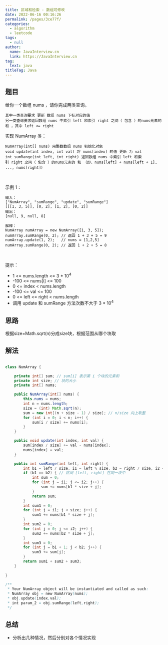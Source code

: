 ```yaml
---
title: 区域和检索 - 数组可修改
date: 2022-06-16 00:16:26
permalink: /pages/3ce77f/
categories: 
  - algorithm
  - leetcode
tags: 
  - null
author: 
  name: JavaInterview.cn
  link: https://JavaInterview.cn
tag: 
  text: java
titleTag: Java
---
```



## 题目

给你一个数组 nums ，请你完成两类查询。

    其中一类查询要求 更新 数组 nums 下标对应的值
    另一类查询要求返回数组 nums 中索引 left 和索引 right 之间（ 包含 ）的nums元素的 和 ，其中 left <= right
实现 NumArray 类：

    NumArray(int[] nums) 用整数数组 nums 初始化对象
    void update(int index, int val) 将 nums[index] 的值 更新 为 val
    int sumRange(int left, int right) 返回数组 nums 中索引 left 和索引 right 之间（ 包含 ）的nums元素的 和 （即，nums[left] + nums[left + 1], ..., nums[right]）
 

示例 1：

    输入：
    ["NumArray", "sumRange", "update", "sumRange"]
    [[[1, 3, 5]], [0, 2], [1, 2], [0, 2]]
    输出：
    [null, 9, null, 8]
    
    解释：
    NumArray numArray = new NumArray([1, 3, 5]);
    numArray.sumRange(0, 2); // 返回 1 + 3 + 5 = 9
    numArray.update(1, 2);   // nums = [1,2,5]
    numArray.sumRange(0, 2); // 返回 1 + 2 + 5 = 8
 

提示：

- 1 <= nums.length <= 3 * 10<sup>4</sup>
- -100 <= nums[i] <= 100
- 0 <= index < nums.length
- -100 <= val <= 100
- 0 <= left <= right < nums.length
- 调用 update 和 sumRange 方法次数不大于 3 * 10<sup>4</sup> 



## 思路

根据size=Math.sqrt(n)分成size块，根据范围从哪个块取

## 解法
```java

class NumArray {

    private int[] sum; // sum[i] 表示第 i 个块的元素和
    private int size; // 块的大小
    private int[] nums;

    public NumArray(int[] nums) {
        this.nums = nums;
        int n = nums.length;
        size = (int) Math.sqrt(n);
        sum = new int[(n + size - 1) / size]; // n/size 向上取整
        for (int i = 0; i < n; i++) {
            sum[i / size] += nums[i];
        }
    }

    public void update(int index, int val) {
        sum[index / size] += val - nums[index];
        nums[index] = val;
    }

    public int sumRange(int left, int right) {
        int b1 = left / size, i1 = left % size, b2 = right / size, i2 = right % size;
        if (b1 == b2) { // 区间 [left, right] 在同一块中
            int sum = 0;
            for (int j = i1; j <= i2; j++) {
                sum += nums[b1 * size + j];
            }
            return sum;
        }
        int sum1 = 0;
        for (int j = i1; j < size; j++) {
            sum1 += nums[b1 * size + j];
        }
        int sum2 = 0;
        for (int j = 0; j <= i2; j++) {
            sum2 += nums[b2 * size + j];
        }
        int sum3 = 0;
        for (int j = b1 + 1; j < b2; j++) {
            sum3 += sum[j];
        }
        return sum1 + sum2 + sum3;
    }
    
}

/**
 * Your NumArray object will be instantiated and called as such:
 * NumArray obj = new NumArray(nums);
 * obj.update(index,val);
 * int param_2 = obj.sumRange(left,right);
 */
```

## 总结

- 分析出几种情况，然后分别对各个情况实现 
